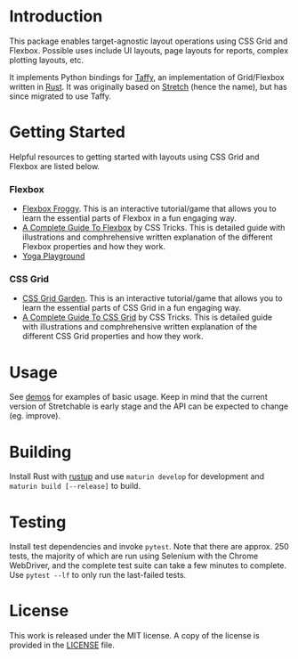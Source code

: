 # Introduction

This package enables target-agnostic layout operations using CSS Grid and Flexbox. Possible uses include UI layouts, page layouts for reports, complex plotting layouts, etc.

It implements Python bindings for [Taffy](https://github.com/dioxuslabs/taffy), an implementation of Grid/Flexbox written in [Rust](https://www.rust-lang.org/). It was originally based on [Stretch](https://vislyhq.github.io/stretch/) (hence the name), but has since migrated to use Taffy.

# Getting Started

Helpful resources to getting started with layouts using CSS Grid and Flexbox are listed below.

### Flexbox

- [Flexbox Froggy](https://flexboxfroggy.com/). This is an interactive tutorial/game that allows you to learn the essential parts of Flexbox in a fun engaging way.
- [A Complete Guide To Flexbox](https://css-tricks.com/snippets/css/a-guide-to-flexbox/) by CSS Tricks. This is detailed guide with illustrations and comphrehensive written explanation of the different Flexbox properties and how they work.
- [Yoga Playground](https://yogalayout.com/playground)

### CSS Grid

- [CSS Grid Garden](https://cssgridgarden.com/). This is an interactive tutorial/game that allows you to learn the essential parts of CSS Grid in a fun engaging way.
- [A Complete Guide To CSS Grid](https://css-tricks.com/snippets/css/complete-guide-grid/) by CSS Tricks. This is detailed guide with illustrations and comphrehensive written explanation of the different CSS Grid properties and how they work.

# Usage

See [demos](https://github.com/mortencombat/stretchable/tree/main/demos) for examples of basic usage. Keep in mind that the current version of Stretchable is early stage and the API can be expected to change (eg. improve).

# Building

Install Rust with [rustup](https://rustup.rs/) and use `maturin develop` for development and `maturin build [--release]` to build.

# Testing

Install test dependencies and invoke `pytest`. Note that there are approx. 250 tests, the majority of which are run using Selenium with the Chrome WebDriver, and the complete test suite can take a few minutes to complete. Use `pytest --lf` to only run the last-failed tests.

# License

This work is released under the MIT license. A copy of the license is provided in the [LICENSE](https://github.com/mortencombat/stretchable/blob/main/LICENSE) file.
